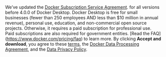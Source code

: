 We’ve updated the
[Docker Subscription Service Agreement](https://www.docker.com/legal/docker-subscription-service-agreement).
for all versions before 4.0.0 of Docker Desktop. Docker Desktop is free for
small businesses (fewer than 250 employees AND less than $10 million in annual
revenue), personal use, education, and non-commercial open source projects.
Otherwise, it requires a paid subscription for professional use. Paid
subscriptions are also required for government entities. [Read the FAQ]
(https://www.docker.com/pricing/faq) to learn more. By clicking **Accept and
download**, you agree to these
[terms](https://www.docker.com/legal/docker-subscription-service-agreement), the
[Docker Data Processing Agreement](https://www.docker.com/legal/data-processing-agreement),
and the
[Data Privacy Policy](https://www.docker.com/legal/docker-privacy-policy).
